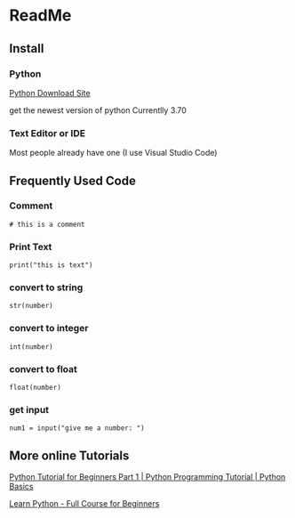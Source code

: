 # ReadMe

## Install

### Python
[Python Download Site](https://www.python.org/downloads/)

get the newest version of python
Currentlly 3.70

### Text Editor or IDE
Most people already have one (I use Visual Studio Code)

## Frequently Used Code

### Comment
```
# this is a comment
```

### Print Text
```
print("this is text")
```

### convert to string
```
str(number)
```

### convert to integer
```
int(number)
```

### convert to float
```
float(number)
```

### get input
```
num1 = input("give me a number: ")
```


## More online Tutorials

[Python Tutorial for Beginners Part 1 | Python Programming Tutorial | Python Basics
](https://www.youtube.com/watch?v=2uCXIbkbDSE)

[Learn Python - Full Course for Beginners](https://www.youtube.com/watch?v=rfscVS0vtbw)